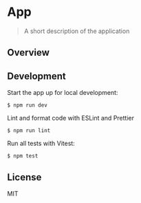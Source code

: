 # App

> A short description of the application

## Overview

<!-- Add a longer description -->

## Development

Start the app up for local development:

```console
$ npm run dev
```

Lint and format code with ESLint and Prettier

```console
$ npm run lint
```

Run all tests with Vitest:

```console
$ npm test
```

## License

MIT
